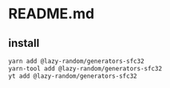 # README.md

    

## install

```bash
yarn add @lazy-random/generators-sfc32
yarn-tool add @lazy-random/generators-sfc32
yt add @lazy-random/generators-sfc32
```

